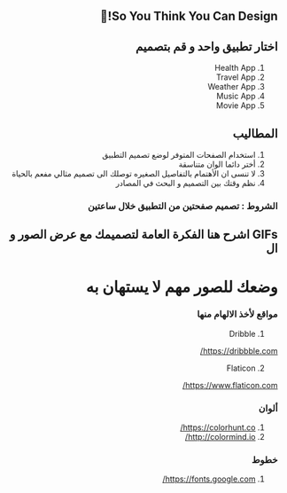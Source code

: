 <div dir="rtl">
 
## So You Think You Can Design!🤩

## اختار تطبيق واحد و قم بتصميم 
 
1. Health App
2. Travel App
3. Weather App
4. Music App
5. Movie App


## المطاليب

1.  استخدام الصفحات المتوفر لوضع تصميم التطبيق 
2.  أختر دائما الوان متناسقة
3.  لا تنسى ان الأهتمام بالتفاصيل الصغيره توصلك الى تصميم مثالي مفعم بالحياة
4.  نظم وقتك بين التصميم و البحث في المصادر
### الشروط : تصميم صفحتين من التطبيق خلال  ساعتين
## GIFs اشرح هنا الفكرة العامة لتصميمك مع عرض الصور و ال
# وضعك للصور مهم لا يستهان به


### مواقع لأخذ الالهام منها

1. Dribble

https://dribbble.com/

2. Flaticon

https://www.flaticon.com/


### ألوان

1. https://colorhunt.co/
2. http://colormind.io/

### خطوط

1. https://fonts.google.com/

</div>

